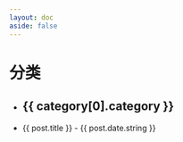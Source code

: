 ```yaml
---
layout: doc
aside: false
---
```


# 分类

<script setup>
import  { data as posts } from '/.vitepress/content.data.ts';

const postsByCategory = posts.reduce((acc, post) => {
    acc[post.category] = acc[post.category] || [];
    acc[post.category].push(post);
    return acc;
}, {});

</script>

<div>
  <ul>
    <li v-for="category of postsByCategory">
        <h2>{{ category[0].category }}</h2>
        <li v-for="post in category">
            <a :href="post.url">{{ post.title }}</a>
            <span> - {{ post.date.string }}</span>
        </li>
    </li>
  </ul>
</div>
